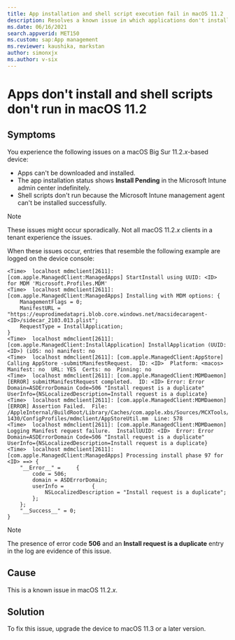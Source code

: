 ```yaml
---
title: App installation and shell script execution fail in macOS 11.2
description: Resolves a known issue in which applications don't install and shell scripts don't run on devices that run macOS 11.2.x.
ms.date: 06/16/2021
search.appverid: MET150
ms.custom: sap:App management
ms.reviewer: kaushika, markstan
author: simonxjx
ms.author: v-six
---
```

# Apps don't install and shell scripts don't run in macOS 11.2

## Symptoms

You experience the following issues on a macOS Big Sur 11.2._x_-based device:

- Apps can't be downloaded and installed.
- The app installation status shows **Install Pending** in the Microsoft Intune admin center indefinitely.
- Shell scripts don't run because the Microsoft Intune management agent can't be installed successfully.

> [!NOTE]
> These issues might occur sporadically. Not all macOS 11.2._x_ clients in a tenant experience the issues.

When these issues occur, entries that resemble the following example are logged on the device console:

```output
<Time>  localhost mdmclient[2611]: [com.apple.ManagedClient:ManagedApps] StartInstall using UUID: <ID> for MDM 'Microsoft.Profiles.MDM'
<Time>  localhost mdmclient[2611]: [com.apple.ManagedClient:ManagedApps] Installing with MDM options: {
    ManagementFlags = 0;
    ManifestURL = "https://euprodimedatapri.blob.core.windows.net/macsidecaragent-<ID>/sidecar_2103.013.plist";
    RequestType = InstallApplication;
}
<Time>  localhost mdmclient[2611]: [com.apple.ManagedClient:InstallApplication] InstallApplication (UUID:<ID>) (iOS: no) manifest: no
<Time>  localhost mdmclient[2611]: [com.apple.ManagedClient:AppStore] Calling AppStore -submitManifestRequest.  ID: <ID>  Platform: <macos>  Manifest: no  URL: YES  Certs: no  Pinning: no
<Time>  localhost mdmclient[2611]: [com.apple.ManagedClient:MDMDaemon] [ERROR] submitManifestRequest completed.  ID: <ID> Error: Error Domain=ASDErrorDomain Code=506 "Install request is a duplicate" UserInfo={NSLocalizedDescription=Install request is a duplicate}
<Time>  localhost mdmclient[2611]: [com.apple.ManagedClient:MDMDaemon] [ERROR] Assertion Failed.  File: /AppleInternal/BuildRoot/Library/Caches/com.apple.xbs/Sources/MCXTools/MCXTools-1430/ConfigProfiles/mdmclient/AppStoreUtil.mm  Line: 578
<Time>  localhost mdmclient[2611]: [com.apple.ManagedClient:MDMDaemon] Logging Manifest request failure.  InstallUUID: <ID>  Error: Error Domain=ASDErrorDomain Code=506 "Install request is a duplicate" UserInfo={NSLocalizedDescription=Install request is a duplicate}
<Time>  localhost mdmclient[2611]: [com.apple.ManagedClient:ManagedApps] Processing install phase 97 for <ID> ==> {
    "__Error__" =     {
        code = 506;
        domain = ASDErrorDomain;
        userInfo =         {
            NSLocalizedDescription = "Install request is a duplicate";
        };
    };
    "__Success__" = 0;
}
```

> [!NOTE]
> The presence of error code **506** and an **Install request is a duplicate** entry in the log are evidence of this issue.

## Cause

This is a known issue in macOS 11.2._x_.

## Solution

To fix this issue, upgrade the device to macOS 11.3 or a later version.

